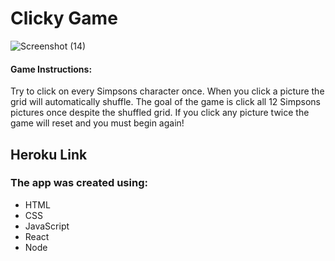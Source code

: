 # Clicky Game

![Screenshot (14)](https://user-images.githubusercontent.com/46907256/61988599-f5a4c300-afe8-11e9-88c3-614a8adb2c5f.png)

<p> <h4>Game Instructions: </h4> Try to click on every Simpsons character once. When you click a picture the grid will automatically shuffle. The goal of the game is click all 12 Simpsons pictures once despite the shuffled grid. If you click any picture twice the game will reset and you must begin again!</p>

<h2>Heroku Link</h2>


<h3> The app was created using: </h3>
<ul>
  <li> HTML </li>
  <li> CSS </li>
  <li> JavaScript </li>
  <li> React </li>
  <li> Node </li>
</ul>
